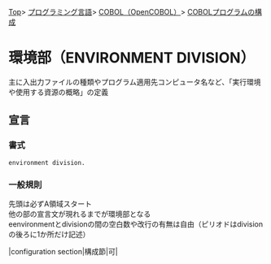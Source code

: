 [Top](../../../../index.md)\>
[プログラミング言語](../../../pgl.md)\>
[COBOL（OpenCOBOL）](../../language_0002.md)\>
[COBOLプログラムの構成](../COBOL_0001.md)

# 環境部（ENVIRONMENT DIVISION）

主に入出力ファイルの種類やプログラム適用先コンピュータ名など、「実行環境や使用する資源の概略」の定義

## 宣言

### 書式

```environment division.```

### 一般規則

先頭は必ずA領域スタート  
他の部の宣言文が現れるまでが環境部となる  
eenvironmentとdivisionの間の空白数や改行の有無は自由（ピリオドはdivisionの後ろに1か所だけ記述）

<!-- ### 環境部に含まれる節

|節名|節名（日本語）|省略可否|
----|----|---- -->
|configuration section|構成節|可|

<!-- |input-output section|入出力節|可| -->

<!-- #### 構成節 -->

<!-- #### 入出力節 -->
